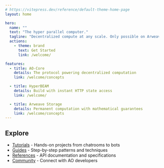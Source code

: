 ```yaml
---
# https://vitepress.dev/reference/default-theme-home-page
layout: home

hero:
  name: ""
  text: "The hyper parallel computer."
  tagline: "Decentralized compute at any scale. Only possible on Arweave."
  actions:
    - theme: brand
      text: Get Started
      link: /welcome/

features:
  - title: AO-Core
    details: The protocol powering decentralized computation
    link: /welcome/concepts

  - title: HyperBEAM
    details: Build with instant HTTP state access
    link: /welcome/

  - title: Arweave Storage
    details: Permanent computation with mathematical guarantees
    link: /welcome/concepts
---
```


## Explore

- [Tutorials](/tutorials/) - Hands-on projects from chatrooms to bots
- [Guides](/guides/) - Step-by-step patterns and techniques
- [References](/references/) - API documentation and specifications
- [Community](/references/community) - Connect with AO developers
